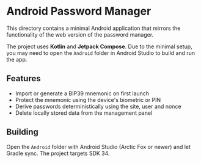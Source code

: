 # Android Password Manager

This directory contains a minimal Android application that mirrors the functionality of the web version of the password manager.

The project uses **Kotlin** and **Jetpack Compose**. Due to the minimal setup, you may need to open the `Android` folder in Android Studio to build and run the app.

## Features
- Import or generate a BIP39 mnemonic on first launch
- Protect the mnemonic using the device's biometric or PIN
- Derive passwords deterministically using the site, user and nonce
- Delete locally stored data from the management panel

## Building
Open the `Android` folder with Android Studio (Arctic Fox or newer) and let Gradle sync. The project targets SDK 34.

